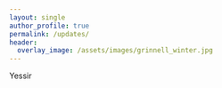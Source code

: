 ```yaml
---
layout: single
author_profile: true
permalink: /updates/
header:
  overlay_image: /assets/images/grinnell_winter.jpg
---
```


Yessir
